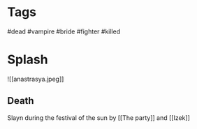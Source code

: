 # Tags
#dead #vampire #bride #fighter #killed 
# Splash
![[anastrasya.jpeg]]
## Death
Slayn during the festival of the sun by [[The party]] and [[Izek]]
